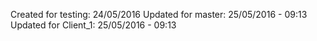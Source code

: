 Created for testing: 24/05/2016
Updated for master: 25/05/2016 - 09:13
Updated for Client_1: 25/05/2016 - 09:13

